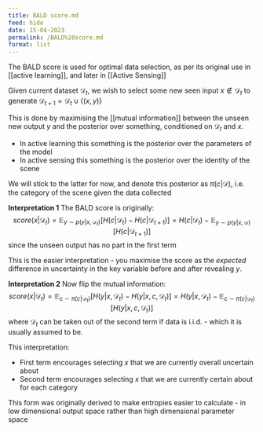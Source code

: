 ```yaml
---
title: BALD score.md
feed: hide
date: 15-04-2023
permalink: /BALD%20score.md
format: list
---
```



The BALD score is used for optimal data selection, as per its original use in [[active learning]], and later in [[Active Sensing]]

Given current dataset $\mathcal D_t$, we wish to select some new seen input $x\notin\mathcal D_t$ to generate $\mathcal D_{t+1} = \mathcal D_t \cup \{(x,y)\}$

This is done by maximising the [[mutual information]] between the unseen new output $y$ and the posterior over something, conditioned on $\mathcal{D}_t$ and $x$.
- In active learning this something is the posterior over the parameters of the model
- In active sensing this something is the posterior over the identity of the scene

We will stick to the latter for now, and denote this posterior as $\pi(c|\mathcal D)$, i.e. the category of the scene given the data collected

**Interpretation 1**
The BALD score is originally:$$
	score(x|\mathcal{D}_t) = \mathbb{E}_{y\sim p(y | x, \mathcal D_t)}\left[H(c | \mathcal D_t) - H(c | \mathcal D_{t+1})\right] = H(c | \mathcal D_t) - \mathbb{E}_{y\sim p(y | x, \mathcal D)}\left[H(c | \mathcal D_{t+1})\right]
$$since the unseen output has no part in the first term

This is the easier interpretation - you maximise the score as the *expected* difference in uncertainty in the key variable before and after revealing $y$.

**Interpretation 2**
Now flip the mutual information:$$
	score(x|\mathcal{D}_t) = \mathbb{E}_{c\sim \pi(c | \mathcal D_t)}\left[H(y | x, \mathcal D_t) - H(y | x, c, \mathcal D_{t})\right] = H(y | x, \mathcal D_t) - \mathbb{E}_{c\sim \pi(c | \mathcal D_t)}\left[H(y | x, c, \mathcal D_{t})\right]
$$where $\mathcal D_{t}$ can be taken out of the second term if data is i.i.d. - which it is usually assumed to be.

This interpretation:
- First term encourages selecting $x$ that we are currently overall uncertain about
- Second term encourages selecting $x$ that we are currently certain about for each category

This form was originally derived to make entropies easier to calculate - in low dimensional output space rather than high dimensional parameter space
